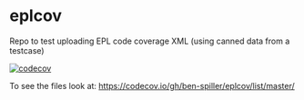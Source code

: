 # eplcov
Repo to test uploading EPL code coverage XML (using canned data from a testcase)

[![codecov](https://codecov.io/gh/ben-spiller/eplcov/branch/master/graph/badge.svg)](https://codecov.io/gh/ben-spiller/eplcov)

To see the files look at: https://codecov.io/gh/ben-spiller/eplcov/list/master/
